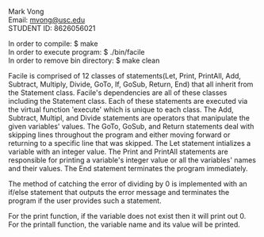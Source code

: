 Mark Vong																			      
Email: mvong@usc.edu          													          
STUDENT ID: 8626056021                                                                    

In order to compile: $ make				   												  
In order to execute program: $ ./bin/facile                                               
In order to remove bin directory: $ make clean                                               

Facile is comprised of 12 classes of statements(Let, Print, PrintAll, Add, Subtract, Multiply, Divide, GoTo, If, GoSub, Return, End) that all inherit from the Statement class.
Facile's dependencies are all of these classes including the Statement class. Each of these statements are executed via the virtual function 'execute' which is unique to each class. The Add, Subtract, Multipl, and Divide statements are operators that manipulate the given variables' values. The GoTo, GoSub, and Return statements deal with skipping lines throughout the program and either moving forward or returning to a specific line that was skipped. The Let statement intializes a variable with an integer value. The Print and PrintAll statements are responsible for printing a variable's integer value or all the variables' names and their values. The End statement terminates the program immediately.

The method of catching the error of dividing by 0 is implemented with an if/else statement that outputs the error message and terminates the program if the user provides such a statement.

For the print function, if the variable does not exist then it will print out 0.          
For the printall function, the variable name and its value will be printed.



